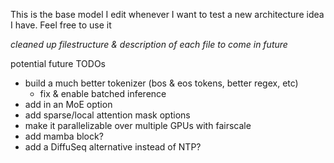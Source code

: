 This is the base model I edit whenever I want to test a new architecture idea I have. Feel free to use it

*cleaned up filestructure & description of each file to come in future*

potential future TODOs
- build a much better tokenizer (bos & eos tokens, better regex, etc)
    - fix & enable batched inference
- add in an MoE option
- add sparse/local attention mask options
- make it parallelizable over multiple GPUs with fairscale
- add mamba block?
- add a DiffuSeq alternative instead of NTP?